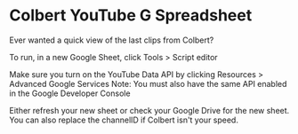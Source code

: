 # Colbert YouTube G Spreadsheet
Ever wanted a quick view of the last clips from Colbert?

To run, in a new Google Sheet, click Tools > Script editor 

Make sure you turn on the YouTube Data API by clicking Resources > Advanced Google Services
Note: You must also have the same API enabled in the Google Developer Console

Either refresh your new sheet or check your Google Drive for the new sheet. 
You can also replace the channelID if Colbert isn't your speed. 
